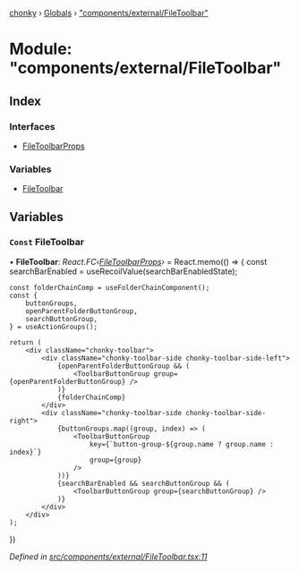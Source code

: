 [chonky](../README.md) › [Globals](../globals.md) › ["components/external/FileToolbar"](_components_external_filetoolbar_.md)

# Module: "components/external/FileToolbar"

## Index

### Interfaces

* [FileToolbarProps](../interfaces/_components_external_filetoolbar_.filetoolbarprops.md)

### Variables

* [FileToolbar](_components_external_filetoolbar_.md#const-filetoolbar)

## Variables

### `Const` FileToolbar

• **FileToolbar**: *React.FC‹[FileToolbarProps](../interfaces/_components_external_filetoolbar_.filetoolbarprops.md)›* = React.memo(() => {
    const searchBarEnabled = useRecoilValue(searchBarEnabledState);

    const folderChainComp = useFolderChainComponent();
    const {
        buttonGroups,
        openParentFolderButtonGroup,
        searchButtonGroup,
    } = useActionGroups();

    return (
        <div className="chonky-toolbar">
            <div className="chonky-toolbar-side chonky-toolbar-side-left">
                {openParentFolderButtonGroup && (
                    <ToolbarButtonGroup group={openParentFolderButtonGroup} />
                )}
                {folderChainComp}
            </div>
            <div className="chonky-toolbar-side chonky-toolbar-side-right">
                {buttonGroups.map((group, index) => (
                    <ToolbarButtonGroup
                        key={`button-group-${group.name ? group.name : index}`}
                        group={group}
                    />
                ))}
                {searchBarEnabled && searchButtonGroup && (
                    <ToolbarButtonGroup group={searchButtonGroup} />
                )}
            </div>
        </div>
    );
})

*Defined in [src/components/external/FileToolbar.tsx:11](https://github.com/TimboKZ/Chonky/blob/603fef8/src/components/external/FileToolbar.tsx#L11)*
